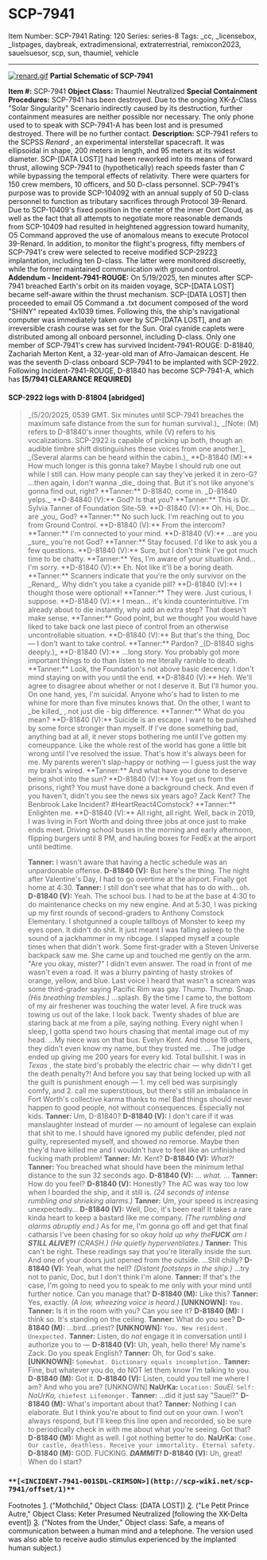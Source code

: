 # SCP-7941
Item Number: SCP-7941
Rating: 120
Series: series-8
Tags: _cc, _licensebox, _listpages, daybreak, extradimensional, extraterrestrial, remixcon2023, sauelsuesor, scp, sun, thaumiel, vehicle

---

[![renard.gif](https://scp-wiki.wdfiles.com/local--resized-images/fragment:scp-7941-1/renard.gif/medium.jpg)](https://scp-wiki.wdfiles.com/local--files/fragment:scp-7941-1/renard.gif)
**Partial Schematic of SCP-7941**
  
**Item #:** SCP-7941 
**Object Class:** Thaumiel Neutralized
**Special Containment Procedures:** SCP-7941 has been destroyed. Due to the ongoing XK-Δ-Class "Solar Singularity" Scenario indirectly caused by its destruction, further containment measures are neither possible nor necessary.
The only phone used to to speak with SCP-7941-A has been lost and is presumed destroyed. There will be no further contact.
**Description:** SCP-7941 refers to the SCPSS _Renard_ , an experimental interstellar spacecraft. It was ellipsoidal in shape, 200 meters in length, and 95 meters at its widest diameter. SCP-[DATA LOST][1](javascript:;) had been reworked into its means of forward thrust, allowing SCP-7941 to (hypothetically) reach speeds faster than _C_ while bypassing the temporal effects of relativity. There were quarters for 150 crew members, 10 officers, and 50 D-class personnel.
SCP-7941's purpose was to provide SCP-10409[2](javascript:;) with an annual supply of 50 D-class personnel to function as tributary sacrifices through Protocol 39-Renard.
Due to SCP-10409's fixed position in the center of the inner Oort Cloud, as well as the fact that all attempts to negotiate more reasonable demands from SCP-10409 had resulted in heightened aggression toward humanity, O5 Command approved the use of anomalous means to execute Protocol 39-Renard.
In addition, to monitor the flight's progress, fifty members of SCP-7941's crew were selected to receive modified SCP-2922[3](javascript:;) implantation, including ten D-class. The latter were monitored discreetly, while the former maintained communication with ground control.
**Addendum - Incident-7941-ROUGE:** On 5/19/2025, ten minutes after SCP-7941 breached Earth's orbit on its maiden voyage, SCP-[DATA LOST] became self-aware within the thrust mechanism. SCP-[DATA LOST] then proceeded to email O5 Command a .txt document composed of the word "SHINY" repeated 4x1039 times.
Following this, the ship's navigational computer was immediately taken over by SCP-[DATA LOST], and an irreversible crash course was set for the Sun. Oral cyanide caplets were distributed among all onboard personnel, including D-class.
Only one member of SCP-7941's crew has survived Incident-7941-ROUGE: D-81840, Zachariah Merton Kent, a 32-year-old man of Afro-Jamaican descent. He was the seventh D-class onboard SCP-7941 to be implanted with SCP-2922.
Following Incident-7941-ROUGE, D-81840 has become SCP-7941-A, which has **[5/7941 CLEARANCE REQUIRED]**
#### SCP-2922 logs with D-81804 [abridged]
> <Begin Log>
> _(5/20/2025, 0539 GMT. Six minutes until SCP-7941 breaches the maximum safe distance from the sun for human survival.)_
> _[Note: (M) refers to D-81840's inner thoughts, while (V) refers to his vocalizations. SCP-2922 is capable of picking up both, though an audible timbre shift distinguishes these voices from one another.]_
> _(Several alarms can be heard within the cabin.)_
> **D-81840 (M):** How much longer is this gonna take? Maybe I should rub one out while I still can. How many people can say they've jerked it in zero-G? …then again, I don't wanna _die_ doing that. But it's not like anyone's gonna find out, right?
> **Tanner:** D-81840, come in.
> _D-81840 yelps._
> **D-84840 (V):** God? Is that you?
> **Tanner:** This is Dr. Sylvia Tanner of Foundation Site-59.
> **D-81840 (V):** Oh. Hi, Doc… are _you_ God?
> **Tanner:** No such luck. I'm reaching out to you from Ground Control.
> **D-81840 (V):** From the intercom?
> **Tanner:** I'm connected to your mind.
> **D-81840 (V):** …are you _sure_ you're not God?
> **Tanner:** Stay focused. I'd like to ask you a few questions.
> **D-81840 (V):** Sure, but I don't think I've got much time to be chatty.
> **Tanner:** Yes, I'm aware of your situation. And… I'm sorry.
> **D-81840 (V):** Eh. Not like it'll be a boring death.
> **Tanner:** Scanners indicate that you're the only survivor on the _Renard_. Why didn't you take a cyanide pill?
> **D-81840 (V):** I thought those were optional!
> **Tanner:** They were. Just curious, I suppose.
> **D-81840 (V):** I mean… it's kinda counterintuitive. I'm already about to die instantly, why add an extra step? That doesn't make sense.
> **Tanner:** Good point, but we thought you would have liked to take back one last piece of control from an otherwise uncontrollable situation.
> **D-81840 (V):** But that's the thing, Doc — I don't want to take control.
> **Tanner:** Pardon?
> _(D-81840 sighs deeply.)_
> **D-81840 (V):** …long story. You probably got more important things to do than listen to me literally ramble to death.
> **Tanner:** Look, the Foundation's not above basic decency. I don't mind staying on with you until the end.
> **D-81840 (V):** Heh. We'll agree to disagree about whether or not I deserve it. But I'll humor you.
> On one hand, yes, I'm suicidal. Anyone who's had to listen to me whine for more than five minutes knows that. On the other, I want to _be killed_ , not just die - big difference.
> **Tanner:** What do you mean?
> **D-81840 (V):** Suicide is an escape. I want to be punished by some force stronger than myself. If I've done something bad, anything bad at all, it never stops bothering me until I've gotten my comeuppance. Like the whole rest of the world has gone a little bit wrong until I've resolved the issue.
> That's how it's always been for me. My parents weren't slap-happy or nothing — I guess just the way my brain's wired.
> **Tanner:** And what have you done to deserve being shot into the sun?
> **D-81840 (V):** You get us from the prisons, right? You must have done a background check. And even if you haven't, didn't you see the news six years ago? Zack Kent? The Benbrook Lake Incident? #HeartReact4Comstock?
> **Tanner:** Enlighten me.
> **D-81840 (V):** All right, all right. Well, back in 2019, I was living in Fort Worth and doing three jobs at once just to make ends meet. Driving school buses in the morning and early afternoon, flipping burgers until 8 PM, and hauling boxes for FedEx at the airport until bedtime.  
>    
>  **Tanner:** I wasn't aware that having a hectic schedule was an unpardonable offense.
> **D-81840 (V):** But here's the thing. The night after Valentine's Day, I had to go overtime at the airport. Finally got home at 4:30.
> **Tanner:** I still don't see what that has to do with… oh.
> **D-81840 (V):** Yeah. The school bus. I had to be at the base at 4:30 to do maintenance checks on my new engine. And at 5:30, I was picking up my first rounds of second-graders to Anthony Comstock Elementary.
> I shotgunned a couple tallboys of Monster to keep my eyes open. It didn't do shit. It just meant I was falling asleep to the sound of a jackhammer in my ribcage. I slapped myself a couple times when that didn't work. Some first-grader with a Steven Universe backpack saw me. She came up and touched me gently on the arm. "Are you okay, mister?" I didn't even answer.
> The road in front of me wasn't even a road. It was a blurry painting of hasty strokes of orange, yellow, and blue.
> Last voice I heard that wasn't a scream was some third-grader saying Pacific Rim was gay.
> Thump. Thump. Snap.
> _(His breathing trembles.)_
> …splash.
> By the time I came to, the bottom of my air freshener was touching the water level. A fire truck was towing us out of the lake.
> I look back. Twenty shades of blue are staring back at me from a pile, saying nothing. Every night when I sleep, I gotta spend two hours chasing that mental image out of my head.
> …My niece was on that bus. Evelyn Kent. And those 19 others, they didn't even know my name, but they trusted me.
> …
> The judge ended up giving me 200 years for every kid. Total bullshit. I was in _Texas_ , the state bird's probably the electric chair — why didn't I get the death penalty?!
> And before you say that being locked up with all the guilt is punishment enough — 1. my cell bed was surpisingly comfy, and 2. call me superstitious, but there's still an imbalance in Fort Worth's collective karma thanks to me! Bad things should never happen to good people, not without consequences. Especially not kids.
> **Tanner:** Um, D-81840?
> **D-81840 (V):** I don't care if it was manslaughter instead of murder — no amount of legalese can explain that shit to me. I should have ignored my public defender, pled _not_ guilty, represented myself, and showed no remorse. Maybe then they'd have killed me and I wouldn't have to feel like an unfinished fucking math problem!
> **Tanner:** Mr. Kent?
> **D-81840 (V):** _What?!_
> **Tanner:** You breached what should have been the minimum lethal distance to the sun 32 seconds ago.
> **D-81840 (V):** … _what._
> …
> **Tanner:** How do you feel?
> **D-81840 (V):** Honestly? The AC was way too low when I boarded the ship, and it still is.
> _(24 seconds of intense rumbling and shrieking alarms.)_
> **Tanner:** Um, your speed is increasing unexpectedly…
> **D-81840 (V):** Well, Doc, it's been real! It takes a rare kinda heart to keep a bastard like me company.
> _(The rumbling and alarms abruptly end.)_
> As for me, I'm gonna go off and get that final catharsis I've been chasing for so _okay hold up why the**FUCK** am I **STILL ALIVE?!**_
> _(CRASH.)_
> _(He quietly hyperventilates.)_
> **Tanner:** This can't be right. These readings say that you're literally inside the sun. And one of your doors just opened from the outside. …Still chilly?
> **D-81840 (V):** Yeah, what the hell?
> _(Distant footsteps in the ship.)_
> …try not to panic, Doc, but I don't think I'm alone.
> **Tanner:** If that's the case, I'm going to need you to speak to me only with your mind until further notice. Can you manage that?
> **D-81840 (M):** Like this?
> **Tanner:** Yes, exactly.
> _(A low, wheezing voice is heard.)_
> **[UNKNOWN]:** `You.`
> **Tanner:** Is it in the room with you? Can you see it?
> **D-81840 (M):** I think so. It's standing on the ceiling.
> **Tanner:** What do you see?
> **D-81840 (M):** …bird…priest?
> **[UNKNOWN]:** `You. New resident. Unexpected.`
> **Tanner:** Listen, do _not_ engage it in conversation until I authorize you to —
> **D-81840 (V):** Uh, yeah, hello there! My name's Zack. Do you speak English?
> **Tanner:** Oh, for God's sake.
> **[UNKNOWN]:** `Somewhat. Dictionary equals incompletion.`
> **Tanner:** Fine, but whatever you do, do NOT let them know I'm talking to you.
> **D-81840 (M):** Got it.
> **D-81840 (V):** Listen, could you tell me where I am? And who you are?
> [UNKNOWN] **NaUrKa:** `Location:` _SauEl._ `Self:` _NaUrKa,_ `chiefest Lifemonger.`
> **Tanner:** …did it just say "Sauel?"
> **D-81840 (M):** What's important about that?
> **Tanner:** Nothing I can elaborate. But I think you're about to find out on your own. I won't always respond, but I'll keep this line open and recorded, so be sure to periodically check in with me about what you're seeing. Got that?
> **D-81840 (M):** Might as well. I got nothing better to do.
> **NaUrKa:** `Come. Our castle, deathless. Receive your immortality. Eternal safety.`
> **D-81840 (M):** GOD. FUCKING. **_DAMMIT!_**
> **D-81840 (V):** Uh, great! When do I start?
> <End Log>
### `**[<INCIDENT-7941-001SDL-CRIMSON>](http://scp-wiki.net/scp-7941/offset/1)**`
Footnotes
[1](javascript:;). ("Mothchild," Object Class: [DATA LOST])
[2](javascript:;). ("Le Petit Prince Autre," Object Class: Keter Presumed Neutralized [following the XK-Delta event])
[3](javascript:;). ("Notes from the Under," Object class: Safe, a means of communication between a human mind and a telephone. The version used was also able to receive audio stimulus experienced by the implanted human subject.)